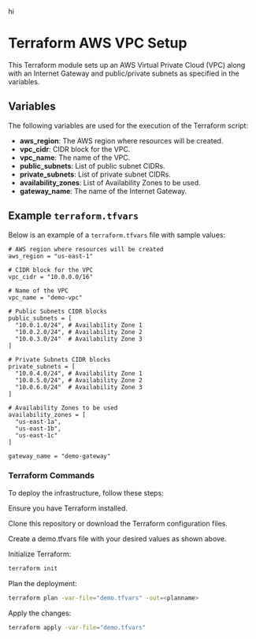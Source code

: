 hi
# Terraform AWS VPC Setup

This Terraform module sets up an AWS Virtual Private Cloud (VPC) along with an Internet Gateway and public/private subnets as specified in the variables.

## Variables

The following variables are used for the execution of the Terraform script:

- **aws_region**: The AWS region where resources will be created.
- **vpc_cidr**: CIDR block for the VPC.
- **vpc_name**: The name of the VPC.
- **public_subnets**: List of public subnet CIDRs.
- **private_subnets**: List of private subnet CIDRs.
- **availability_zones**: List of Availability Zones to be used.
- **gateway_name**: The name of the Internet Gateway.

## Example `terraform.tfvars`

Below is an example of a `terraform.tfvars` file with sample values:

```hcl
# AWS region where resources will be created
aws_region = "us-east-1"

# CIDR block for the VPC
vpc_cidr = "10.0.0.0/16"

# Name of the VPC
vpc_name = "demo-vpc"

# Public Subnets CIDR blocks
public_subnets = [
  "10.0.1.0/24", # Availability Zone 1
  "10.0.2.0/24", # Availability Zone 2
  "10.0.3.0/24"  # Availability Zone 3
]

# Private Subnets CIDR blocks
private_subnets = [
  "10.0.4.0/24", # Availability Zone 1
  "10.0.5.0/24", # Availability Zone 2
  "10.0.6.0/24"  # Availability Zone 3
]

# Availability Zones to be used
availability_zones = [
  "us-east-1a",
  "us-east-1b",
  "us-east-1c"
]

gateway_name = "demo-gateway"
```

### Terraform Commands
To deploy the infrastructure, follow these steps:

Ensure you have Terraform installed.

Clone this repository or download the Terraform configuration files.

Create a demo.tfvars file with your desired values as shown above.

Initialize Terraform:

```bash
terraform init
```

Plan the deployment:
```bash
terraform plan -var-file="demo.tfvars" -out=<planname>
```

Apply the changes:
```bash
terraform apply -var-file="demo.tfvars"
```

